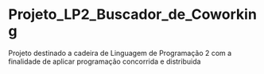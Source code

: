 # Projeto_LP2_Buscador_de_Coworking
Projeto destinado a cadeira de Linguagem de Programação 2 com a finalidade de aplicar programação concorrida e distribuida
